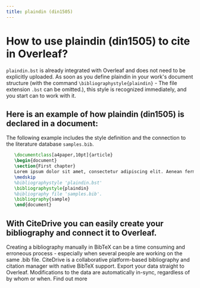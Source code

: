 ```yaml
---
title: plaindin (din1505)
---
```


# How to use plaindin (din1505) to cite in Overleaf? 
`plaindin.bst` is already integrated with Overleaf and does not need to be explicitly uploaded. As soon as you define plaindin in your work's document structure (with the command `\bibliographystyle{plaindin}` - The file extension `.bst` can be omitted.), this style is recognized immediately, and you start can to work with it.

## Here is an example of how plaindin (din1505) is declared in a document:
The following example includes the style definition and the connection to the literature database `samples.bib`.
```tex
   \documentclass[a4paper,10pt]{article}
   \begin{document}
   \section{First chapter}
   Lorem ipsum dolor sit amet, consectetur adipiscing elit. Aenean fermentum justo massa, ut maximus mauris sodales et. Aenean vel elit a erat rhoncus pharetra.
   \medskip
   %bibliographystyle 'plaindin.bst'
   \bibliographystyle{plaindin}
   %bibliography file 'samples.bib'.
   \bibliography{sample}
   \end{document}
```

## With CiteDrive you can easily create your bibliography and connect it to Overleaf. 
Creating a bibliography manually in BibTeX can be a time consuming and erroneous process - especially when several people are working on the same .bib file. CiteDrive is a collaborative platform-based bibliography and citation manager with native BibTeX support. Export your data straight to Overleaf. Modifications to the data are automatically in-sync, regardless of by whom or when. Find out more